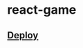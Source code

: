 # react-game

## <a href="https://603fd9c41595707f6af4825c--nervous-hawking-fa5e10.netlify.app">Deploy</a>
